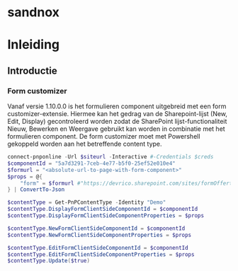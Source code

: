 # sandnox

# Inleiding

## Introductie

### Form customizer
Vanaf versie 1.10.0.0 is het formulieren component uitgebreid met een form customizer-extensie. Hiermee kan het gedrag van de Sharepoint-lijst (New, Edit, Display) gecontroleerd worden zodat de SharePoint lijst-functionaliteit Nieuw, Bewerken en Weergave gebruikt kan worden in combinatie met het formulieren component. De form customizer moet met Powershell gekoppeld worden aan het betreffende content type.

```Powershell
connect-pnponline -Url $siteurl -Interactive #-Credentials $creds
$componentId = "5a7d3291-7ceb-4e77-b5f0-25ef52e010e4"
$formurl = "<absolute-url-to-page-with-form-component>"
$props = @{
    "form" = $formurl #"https://devrico.sharepoint.com/sites/formOfferteAanvragen/SitePages/Formulier.aspx"
} | ConvertTo-Json

$contentType = Get-PnPContentType -Identity "Demo"
$contentType.DisplayFormClientSideComponentId = $componentId
$contentType.DisplayFormClientSideComponentProperties = $props

$contentType.NewFormClientSideComponentId = $componentId 
$contentType.NewFormClientSideComponentProperties = $props

$contentType.EditFormClientSideComponentId = $componentId
$contentType.EditFormClientSideComponentProperties = $props
$contentType.Update($true)
```
